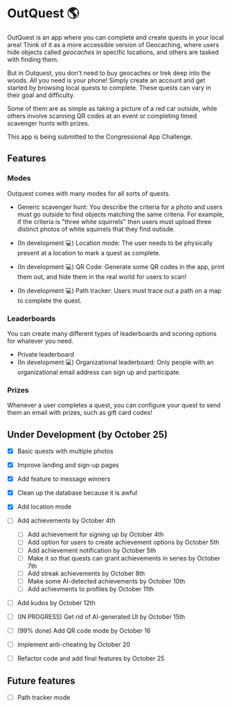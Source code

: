 # OutQuest 🌎

OutQuest is an app where you can complete and create quests in your local area! Think of it as a more accessible version of Geocaching, where users hide objects called _*geocaches*_ in specific locations, and others are tasked with finding them.

But in Outquest, you don't need to buy geocaches or trek deep into the woods. All you need is your phone! Simply create an account and get started by browsing local quests to complete. These quests can vary in their goal and difficulty.

Some of them are as simple as taking a picture of a red car outside, while others involve scanning QR codes at an event or completing timed scavenger hunts with prizes.

This app is being submitted to the Congressional App Challenge.

## Features

### Modes

Outquest comes with many modes for all sorts of quests.

- Generic scavenger hunt: You describe the criteria for a photo and users must go outside to find objects matching the same criteria. For example, if the criteria is "three white squirrels" then users must upload three distinct photos of white squirrels that they find outisde.

- (In development 💻) Location mode: The user needs to be physically present at a location to mark a quest as complete.

- (In development 💻) QR Code: Generate some QR codes in the app, print them out, and hide them in the real world for users to scan! 

- (In development 💻) Path tracker: Users must trace out a path on a map to complete the quest.

### Leaderboards
You can create many different types of leaderboards and scoring options for whatever you need.

- Private leaderboard
- (In development 💻) Organizational leaderboard: Only people with an organizational email address can sign up and participate.

### Prizes

Whenever a user completes a quest, you can configure your quest to send them an email with prizes, such as gift card codes!

## Under Development (by October 25)

- [x] Basic quests with multiple photos
- [x] Improve landing and sign-up pages
- [x] Add feature to message winners
- [x] Clean up the database because it is awful
- [x] Add location mode
- [ ] Add achievements by October 4th
	- [ ] Add achievement for signing up by October 4th
	- [ ] Add option for users to create achievement options by October 5th
	- [ ] Add achievement notification by October 5th
	- [ ] Make it so that quests can grant achievements in series by October 7th
	- [ ] Add streak achievements by October 8th
	- [ ] Make some AI-detected achievements by October 10th
	- [ ] Add achievments to profiles by October 11th
- [ ] Add kudos by October 12th
- [ ] (IN PROGRESS) Get rid of AI-generated UI by October 15th
- [ ] (99% done) Add QR code mode by October 16
- [ ] Implement anti-cheating by October 20
- [ ] Refactor code and add final features by October 25


## Future features

- [ ] Path tracker mode
